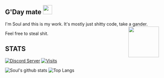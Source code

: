 ## G'Day mate <img src="https://raw.githubusercontent.com/MartinHeinz/MartinHeinz/master/wave.gif" width="30px">
I'm Soul and this is my work. It's mostly just shitty code, take a gander.
<img align="right" width="100" height="100" src="https://cdn.discordapp.com/avatars/399982893394558989/a_0fb89f46611bc0bb1652c2fbe4311261.gif?size=128">

Feel free to steal shit.
## STATS
[![Discord Server](https://img.shields.io/badge/DISCORD-JOIN%20MY%20VRC%20DISCORD-purple?style=for-the-badge&logo=discord&logoWidth=16)](https://discord.com/invite/KctPNaNmfh)
[![Visits](https://visitor-badge.laobi.icu/badge?page_id=ignoresoul)](https://github.com/IGNOREDSOUL)

![Soul's github stats](https://github-readme-stats.vercel.app/api?username=IGNOREDSOUL&show_icons=true&theme=material-palenight)
![Top Langs](https://github-readme-stats.vercel.app/api/top-langs/?username=ignoredsoul&layout=compact&theme=material-palenight)



